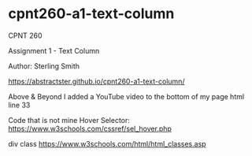 # cpnt260-a1-text-column

CPNT 260

Assignment 1 - Text Column

Author: Sterling Smith

https://abstractster.github.io/cpnt260-a1-text-column/

Above & Beyond
  I added a YouTube video to the bottom of my page
  html line 33

Code that is not mine
  Hover Selector:
    https://www.w3schools.com/cssref/sel_hover.php

  div class
    https://www.w3schools.com/html/html_classes.asp



